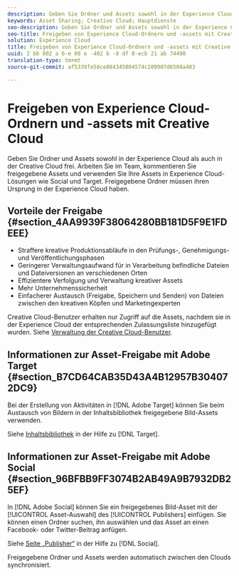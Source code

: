 ```yaml
---
description: Geben Sie Ordner und Assets sowohl in der Experience Cloud als auch in der Creative Cloud frei. Arbeiten Sie im Team, kommentieren Sie freigegebene Assets und verwenden Sie Ihre Assets in Experience Cloud-Lösungen wie Social und Target. Freigegebene Ordner müssen ihren Ursprung in der Experience Cloud haben.
keywords: Asset Sharing; Creative Cloud; Hauptdienste
seo-description: Geben Sie Ordner und Assets sowohl in der Experience Cloud als auch in der Creative Cloud frei. Arbeiten Sie im Team, kommentieren Sie freigegebene Assets und verwenden Sie Ihre Assets in Experience Cloud-Lösungen wie Social und Target. Freigegebene Ordner müssen ihren Ursprung in der Experience Cloud haben.
seo-title: Freigeben von Experience Cloud-Ordnern und -assets mit Creative Cloud
solution: Experience Cloud
title: Freigeben von Experience Cloud-Ordnern und -assets mit Creative Cloud
uuid: 2 bb 002 a 6-e 08 e -402 b -8 df 0-ecb 21 ab 74490
translation-type: tm+mt
source-git-commit: af5339fe58ce884345804574c209907d6504a483

---
```



# Freigeben von Experience Cloud-Ordnern und -assets mit Creative Cloud

Geben Sie Ordner und Assets sowohl in der Experience Cloud als auch in der Creative Cloud frei. Arbeiten Sie im Team, kommentieren Sie freigegebene Assets und verwenden Sie Ihre Assets in Experience Cloud-Lösungen wie Social und Target. Freigegebene Ordner müssen ihren Ursprung in der Experience Cloud haben.

## Vorteile der Freigabe {#section_4AA9939F38064280BB181D5F9E1FDEEE}

* Straffere kreative Produktionsabläufe in den Prüfungs-, Genehmigungs- und Veröffentlichungsphasen
* Geringerer Verwaltungsaufwand für in Verarbeitung befindliche Dateien und Dateiversionen an verschiedenen Orten
* Effizientere Verfolgung und Verwaltung kreativer Assets
* Mehr Unternehmenssicherheit
* Einfacherer Austausch (Freigabe, Speichern und Senden) von Dateien zwischen den kreativen Köpfen und Marketingexperten

Creative Cloud-Benutzer erhalten nur Zugriff auf die Assets, nachdem sie in der Experience Cloud der entsprechenden Zulassungsliste hinzugefügt wurden. Siehe [Verwaltung der Creative Cloud-Benutzer](../experience-cloud-assets/t-admin-add-cc-user.md#task_F36D4F1D49B44F09A54F7371810D2752).

## Informationen zur Asset-Freigabe mit Adobe Target {#section_B7CD64CAB35D43A4B12957B304072DC9}

Bei der Erstellung von Aktivitäten in [!DNL Adobe Target] können Sie beim Austausch von Bildern in der Inhaltsbibliothek freigegebene Bild-Assets verwenden.

Siehe [Inhaltsbibliothek](https://marketing.adobe.com/resources/help/en_US/target/target/?f=c_manage_content) in der Hilfe zu [!DNL Target].

## Informationen zur Asset-Freigabe mit Adobe Social {#section_96BFBB9FF3074B2AB49A9B7932DB25EF}

In [!DNL Adobe Social] können Sie ein freigegebenes Bild-Asset mit der [!UICONTROL Asset-Auswahl] des [!UICONTROL Publishers] einfügen. Sie können einen Ordner suchen, ihn auswählen und das Asset an einen Facebook- oder Twitter-Beitrag anfügen.

Siehe [Seite „Publisher“](https://marketing.adobe.com/resources/help/en_US/social/?f=c_pub_publisher) in der Hilfe zu [!DNL Social].

Freigegebene Ordner und Assets werden automatisch zwischen den Clouds synchronisiert.
